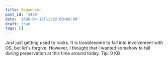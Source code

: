 ```yaml
---
title: Sequencer
post_id: '3439'
date: '2006-04-12T11:02:00+09:00'
draft: true
tags: []
---
```


Just just getting used to rocks. It is troublesome to fall into involvement with OS, but let's forgive. However, I thought that I wanted somehow to fall during preservation at this time around today. Tip: 0 KB
